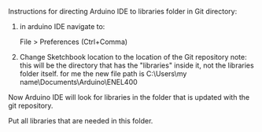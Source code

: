Instructions for directing Arduino IDE to libraries folder in Git directory:

1. in arduino IDE navigate to:

    File > Preferences (Ctrl+Comma)
   
2. Change Sketchbook location to the location of the Git repository
    note: this will be the directory that has the "libraries" inside it, not the libraries folder itself.
    for me the new file path is C:\Users\my name\Documents\Arduino\ENEL400
    
Now Arduino IDE will look for libraries in the folder that is updated with the git repository.

Put all libraries that are needed in this folder.
